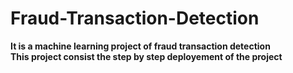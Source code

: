 # Fraud-Transaction-Detection
**It is a machine learning project of fraud transaction detection**<br/>
**This project consist the step by step deployement of the project**
